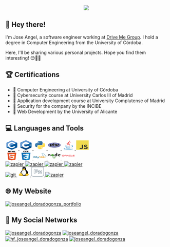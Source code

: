 <p align="center">
  <img src="https://github.com/Joselete77/Joselete77/assets/71654543/71dd04ec-b226-40f6-aaf4-3394ead5f359">
</p>

## 👋 Hey there!

I'm Jose Angel, a software engineer working at [Drive Me Group](https://www.drivemegroup.com/). I hold a degree in Computer Engineering from the University of Córdoba.


Here, I'll be sharing various personal projects. Hope you find them interesting! 😊👨‍💻


## 🏆 Certifications
- 🏅 Computer Engineering at University of Córdoba
- 🏅 Cybersecurity course at University Carlos III of Madrid
- 🏅 Application development course at University Complutense of Madrid
- 🏅 Security for the company by the INCIBE
- 🏅 Web Development by the University of Alicante

## 💻 Languages and Tools 
<p align="left"> 
  <a href="https://www.cprogramming.com/" target="_blank" rel="noreferrer"> 
    <img src="https://raw.githubusercontent.com/devicons/devicon/master/icons/c/c-original.svg" alt="c" width="40" height="30"/> 
  </a> 
  <a href="https://www.w3schools.com/cpp/" target="_blank" rel="noreferrer"> 
    <img src="https://raw.githubusercontent.com/devicons/devicon/master/icons/cplusplus/cplusplus-original.svg" alt="cplusplus" width="40" height="30"/> 
  </a> 
  <a href="https://www.python.org" target="_blank" rel="noreferrer"> 
    <img src="https://raw.githubusercontent.com/devicons/devicon/master/icons/python/python-original.svg" alt="python" width="40" height="30"/> 
  </a> 
  <a href="https://www.php.net" target="_blank" rel="noreferrer"> 
    <img src="https://raw.githubusercontent.com/devicons/devicon/master/icons/php/php-original.svg" alt="php" width="40" height="30"/> 
  </a> 
  <a href="https://www.java.com" target="_blank" rel="noreferrer"> 
    <img src="https://raw.githubusercontent.com/devicons/devicon/master/icons/java/java-original.svg" alt="java" width="40" height="30"/> 
  </a> 
  <a href="https://developer.mozilla.org/en-US/docs/Web/JavaScript" target="_blank" rel="noreferrer"> 
    <img src="https://raw.githubusercontent.com/devicons/devicon/master/icons/javascript/javascript-original.svg" alt="javascript" width="40" height="30"/>
  </a>
  <br>
  <a href="https://www.w3.org/html/" target="_blank" rel="noreferrer"> 
    <img src="https://raw.githubusercontent.com/devicons/devicon/master/icons/html5/html5-original-wordmark.svg" alt="html5" width="40" height="30"/> 
  </a>
  <a href="https://www.w3schools.com/css/" target="_blank" rel="noreferrer"> 
    <img src="https://raw.githubusercontent.com/devicons/devicon/master/icons/css3/css3-original-wordmark.svg" alt="css3" width="40" height="30"/> 
  </a> 
  <a href="https://www.mysql.com/" target="_blank" rel="noreferrer"> 
    <img src="https://raw.githubusercontent.com/devicons/devicon/master/icons/mysql/mysql-original-wordmark.svg" alt="mysql" width="40" height="30"/> 
  </a> 
  <a href="https://nodejs.org" target="_blank" rel="noreferrer"> 
    <img src="https://raw.githubusercontent.com/devicons/devicon/master/icons/nodejs/nodejs-original-wordmark.svg" alt="nodejs" width="40" height="30"/> 
  </a> 
  <a href="https://www.oracle.com/" target="_blank" rel="noreferrer"> 
    <img src="https://raw.githubusercontent.com/devicons/devicon/master/icons/oracle/oracle-original.svg" alt="oracle" width="40" height="30"/> 
  </a>
  <br>    
  <a href="https://ubuntu.com/" target="_blank" rel="noreferrer"> 
    <img src="https://github.com/Joselete77/Joselete77/assets/71654543/1dff4912-3e7f-4dba-9451-b50c56934ff9" alt="zapier" width="40" height="30"/> 
  </a>
    <a href="https://github.com/Joselete77/Joselete77/assets/71654543/a0a08f22-a4f1-4344-a37b-c92cc14da2ce" target="_blank" rel="noreferrer"> 
    <img src="https://github.com/Joselete77/Joselete77/assets/71654543/a0a08f22-a4f1-4344-a37b-c92cc14da2ce" alt="zapier" width="40" height="30"/> 
  </a> 
    <a href="https://pytorch.org/" target="_blank" rel="noreferrer"> 
    <img src="https://github.com/Joselete77/Joselete77/assets/71654543/e4d71b76-f716-4070-a6b1-09683dcb709e" alt="zapier" width="40" height="30"/> 
  </a> 
    <a href="https://code.visualstudio.com/" target="_blank" rel="noreferrer"> 
    <img src="https://github.com/Joselete77/Joselete77/assets/71654543/de4401ee-85b6-4dca-9e02-b4f9ca53522d" alt="zapier" width="40" height="30"/> 
  </a> 
  <br>
    <a href="https://git-scm.com/" target="_blank" rel="noreferrer"> 
    <img src="https://www.vectorlogo.zone/logos/git-scm/git-scm-icon.svg" alt="git" width="40" height="30"/> 
  </a>  
  <a href="https://www.linux.org/" target="_blank" rel="noreferrer"> 
    <img src="https://raw.githubusercontent.com/devicons/devicon/master/icons/linux/linux-original.svg" alt="linux" width="40" height="30"/> 
  </a>  
  <a href="https://www.photoshop.com/en" target="_blank"> 
    <img src="https://raw.githubusercontent.com/devicons/devicon/master/icons/photoshop/photoshop-line.svg" alt="photoshop" width="40" height="30"/> 
  </a> 
  <a href="https://zapier.com" target="_blank" rel="noreferrer"> 
    <img src="https://www.vectorlogo.zone/logos/zapier/zapier-icon.svg" alt="zapier" width="40" height="30"/> 
  </a>
</p>

## 🌐 My Website
<p align="left">
<a href="https://portafoliojoseangel.netlify.app/" target="blank"><img align="center" src="https://github.com/Joselete77/Joselete77/assets/71654543/ebf13487-7020-4425-96ed-b5bb43285ec2" alt="joseangel_doradogonza_portfolio" height="30" width="40" /></a>
</p>

## 📩 My Social Networks
<p align="left">
<a href="https://www.linkedin.com/in/jose-angel-dorado-gonzalez/" target="blank"><img align="center" src="https://github.com/Joselete77/Joselete77/assets/71654543/571e5efc-31d7-47cf-aabe-eef026bfe914" alt="joseangel_doradogonza" height="30" width="40" /></a>
<a href="mailto:doradojoseangel@gmail.com" target="blank"><img align="center" src="https://github.com/Joselete77/Joselete77/assets/71654543/691bec2b-6eb6-4a66-bb95-bc2325274c0d" alt="joseangel_doradogonza" height="30" width="40" /></a>
<a href="https://huggingface.co/joseangel77" target="blank"><img align="center" src="https://github.com/Joselete77/Joselete77/assets/71654543/44d33831-a5c4-4d92-b17a-c8d2fd8b9dc2" alt="hf_joseangel_doradogonza" height="30" width="40" /></a>
<a href="https://instagram.com/joseangel_doradogonza" target="blank"><img align="center" src="https://raw.githubusercontent.com/rahuldkjain/github-profile-readme-generator/master/src/images/icons/Social/instagram.svg" alt="joseangel_doradogonza" height="30" width="40" /></a>
</p>

<!--
**Joselete77/Joselete77** is a ✨ _special_ ✨ repository because its `README.md` (this file) appears on your GitHub profile.
<p>
<a href="https://instagram.com/joseangel_doradogonza" target="blank"><img align="center" src="https://raw.githubusercontent.com/rahuldkjain/github-profile-readme-generator/master/src/images/icons/Social/instagram.svg" alt="joseangel_doradogonza" height="30" width="40" /></a>
</p>
Here are some ideas to get you started:

- 🔭 I’m currently working on ...
- 🌱 I’m currently learning ...
- 👯 I’m looking to collaborate on ...
- 🤔 I’m looking for help with ...
- 💬 Ask me about ...
- 📫 How to reach me: ...
- 😄 Pronouns: ...
- ⚡ Fun fact: ...
-->
